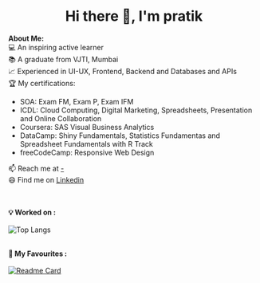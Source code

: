 ## 
# <h1 align="center">Hi there 👋, I'm pratik</h1>
<!--    
<p align="center">
    <img width="200" src="https://github.com/">
</p>
-->

<div>
<strong>About Me:</strong><br>
💻 An inspiring active learner<br>
📚 A graduate from VJTI, Mumbai<br>
📈 Experienced in UI-UX, Frontend, Backend and Databases and APIs<br>
🏆 My certifications: 
<ul>
  <li>SOA: Exam FM, Exam P, Exam IFM</li>
  <li>ICDL: Cloud Computing, Digital Marketing, Spreadsheets, Presentation and Online Collaboration</li>
  <li>Coursera: SAS Visual Business Analytics</li>
  <li>DataCamp: Shiny Fundamentals, Statistics Fundamentas and Spreadsheet Fundamentals with R Track</li>
  <li>freeCodeCamp: Responsive Web Design</li> 
</ul>
📫 Reach me at <a href="mailto:-">-</a><br>
😄 Find me on <a href="https://www.linkedin.com/in/yi-jie-tey/">Linkedin</a><br><br><br>


<strong>💡 Worked on :</strong><br><br>
![Top Langs](https://github-readme-stats.vercel.app/api/top-langs/?username=pratikkarbhal&langs_count_private=true&theme=radical&card_width=445)<br><br>

<strong>🚀 My Favourites :</strong><br><br>
[![Readme Card](https://github-readme-stats.vercel.app/api/pin/?username=pratikkarbhal&repo=CustomIPTVm3u8&theme=radical)](https://github.com/pratikkarbhal/CustomIPTVm3u8)


</div>









<!--
**pratikkarbhal/pratikkarbhal** is a ✨ _special_ ✨ repository because its `README.md` (this file) appears on your GitHub profile.

Here are some ideas to get you started:

- 🔭 I’m currently working on ...
- 🌱 I’m currently learning ...
- 👯 I’m looking to collaborate on ...
- 🤔 I’m looking for help with ...
- 💬 Ask me about ...
- 📫 How to reach me: ...
- 😄 Pronouns: ...
- ⚡ Fun fact: ...
-->
